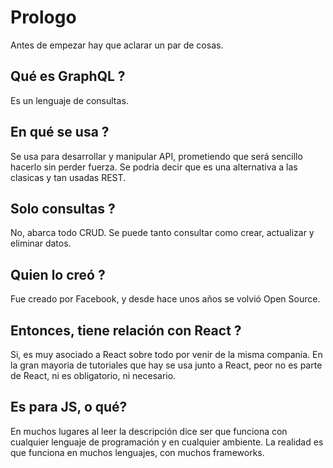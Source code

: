 # Prologo
Antes de empezar hay que aclarar un par de cosas.
## Qué es GraphQL ?
Es un lenguaje de consultas.
## En qué se usa ?
Se usa para desarrollar y manipular API, prometiendo que será sencillo hacerlo sin perder fuerza.
Se podria decir que es una alternativa a las clasicas y tan usadas REST.
## Solo consultas ?
No, abarca todo CRUD.
Se puede tanto consultar como crear, actualizar y eliminar datos.
## Quien lo creó ?
Fue creado por Facebook, y desde hace unos años se volvió Open Source.
## Entonces, tiene relación con React ?
Si, es muy asociado a React sobre todo por venir de la misma compania.
En la gran mayoria de tutoriales que hay se usa junto a React, peor no es parte de React, ni es obligatorio, ni necesario.
## Es para JS, o qué?
En muchos lugares al leer la descripción dice ser que funciona con cualquier lenguaje de programación y en cualquier ambiente.
La realidad es que funciona en muchos lenguajes, con muchos frameworks.
